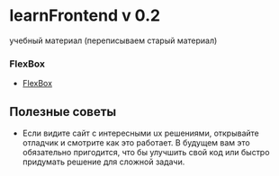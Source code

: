 # learnFrontend v 0.2
учебный материал (переписываем старый материал)

### FlexBox
- [FlexBox](lectures/flexBox/flexBox.md) 



## Полезные советы
- Если видите сайт с интересными ux решениями, открывайте отладчик и смотрите как это работает. В будущем вам это обязательно пригодится, что бы улучшить свой код или быстро придумать решение для сложной задачи.
